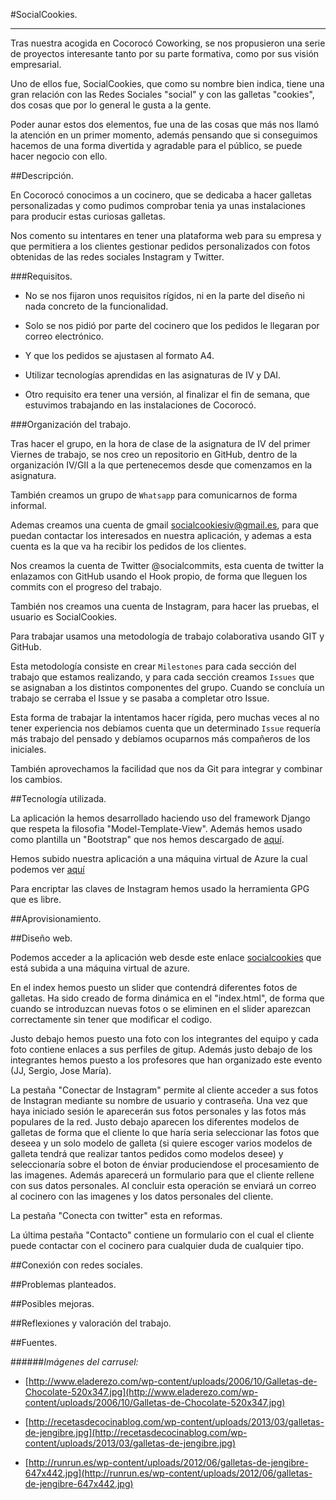 #SocialCookies.
_______________

Tras nuestra acogida en  Cocorocó Coworking, se nos propusieron una serie de proyectos interesante tanto por su parte formativa, como por sus visión empresarial.

Uno de ellos fue, SocialCookies, que como su nombre bien indica, tiene una gran relación con las Redes Sociales "social" y con las galletas "cookies", dos cosas que por lo general le gusta a la gente.

Poder aunar estos dos elementos, fue una de las cosas que más nos llamó la atención en un primer momento, además pensando que si conseguimos hacemos de una forma divertida y agradable para el público, se puede hacer negocio con ello.


##Descripción.

En Cocorocó conocimos a un cocinero, que se dedicaba a hacer galletas personalizadas y como pudimos comprobar tenia ya unas instalaciones para producir estas curiosas galletas.

Nos comento su intentares en tener una plataforma web para su empresa y que permitiera a los clientes gestionar pedidos personalizados con fotos obtenidas de las redes sociales Instagram y Twitter.

###Requisitos.

- No se nos fijaron unos requisitos rígidos, ni en la parte del diseño ni nada concreto de la funcionalidad.

- Solo se nos pidió por parte del cocinero que los pedidos le llegaran por correo electrónico.

- Y que los pedidos se ajustasen al formato A4.

- Utilizar tecnologías aprendidas en las asignaturas de IV y DAI.

- Otro requisito era tener una versión, al finalizar el fin de semana, que estuvimos trabajando en las instalaciones de Cocorocó.


###Organización del trabajo.

Tras hacer el grupo, en la hora de clase de la asignatura de IV del primer Viernes de trabajo, se nos creo un repositorio en GitHub, dentro de la organización IV/GII a la que pertenecemos desde que comenzamos en la asignatura.

También creamos un grupo de ``Whatsapp`` para comunicarnos de forma informal.

Ademas creamos una cuenta de gmail socialcookiesiv@gmail.es, para que puedan contactar los interesados en nuestra aplicación, y ademas a esta cuenta es la que va ha recibir los pedidos de los clientes.

Nos creamos la cuenta de Twitter @socialcommits, esta cuenta de twitter la enlazamos con GitHub usando el Hook propio, de forma que lleguen los commits con el progreso del trabajo.


También nos creamos una cuenta de Instagram, para hacer las pruebas, el usuario es SocialCookies.

Para trabajar usamos una metodología de trabajo colaborativa usando GIT y GitHub.

Esta metodología consiste en crear ``Milestones`` para cada sección del trabajo que estamos realizando, y para cada sección creamos ``Issues`` que se asignaban a los distintos componentes del grupo. 
Cuando se concluía un trabajo se cerraba el Issue y se pasaba a completar otro Issue.

Esta forma de trabajar la intentamos hacer rígida, pero muchas veces al no tener experiencia nos debíamos cuenta que un determinado ``Issue`` requería más trabajo del pensado y debíamos ocuparnos más compañeros de los iniciales.

También aprovechamos la facilidad que nos da Git para integrar y combinar los cambios.


##Tecnología utilizada.

La aplicación la hemos desarrollado haciendo uso del framework Django que respeta la filosofia  "Model-Template-View". Además hemos usado como plantilla un "Bootstrap" que nos hemos descargado de [aquí](http://getbootstrap.com/).

Hemos subido nuestra aplicación a una máquina virtual de Azure la cual podemos ver [aquí](http://socialcookiesiv.cloudapp.net/socialcookies/)

Para encriptar las claves de Instagram hemos usado la herramienta GPG que es libre.


##Aprovisionamiento.


##Diseño web.

Podemos acceder a la aplicación web desde este enlace [socialcookies](http://socialcookiesiv.cloudapp.net/socialcookies/) que está subida a una máquina virtual de azure. 

En el index hemos puesto un slider que contendrá diferentes fotos de galletas. Ha sido creado de forma dinámica en el "index.html", de forma que cuando se introduzcan nuevas fotos o se eliminen en el slider aparezcan correctamente sin tener que modificar el codigo.

Justo debajo hemos puesto una foto con los integrantes del equipo y cada foto contiene enlaces a sus perfiles de gitup. Además justo debajo de los integrantes hemos puesto a los profesores que han organizado este evento (JJ, Sergio, Jose María).

La pestaña "Conectar de Instagram" permite al cliente acceder a sus fotos de Instagran mediante su nombre de usuario y contraseña. Una vez que haya iniciado sesión le aparecerán sus fotos personales y las fotos más populares de la red. Justo debajo aparecen los diferentes modelos de galletas de forma que el cliente lo que haría seria seleccionar las fotos que deseea y un solo modelo de galleta (si quiere escoger varios modelos de galleta tendrá que realizar tantos pedidos como modelos desee) y seleccionaría sobre el boton de énviar produciendose el procesamiento de las imagenes. Además aparecerá un formulario para que el cliente rellene con sus datos personales. Al concluir esta operación se enviará un correo al cocinero con las imagenes y los datos personales del cliente.

La pestaña "Conecta con twitter" esta en reformas.

La última pestaña "Contacto" contiene un formulario con el cual el cliente puede contactar con el cocinero para cualquier duda de cualquier tipo.


##Conexión con redes sociales.

##Problemas planteados.

##Posibles mejoras.

##Reflexiones y valoración del trabajo.

##Fuentes.

######_Imágenes del carrusel:_
- [http://www.eladerezo.com/wp-content/uploads/2006/10/Galletas-de-Chocolate-520x347.jpg](http://www.eladerezo.com/wp-content/uploads/2006/10/Galletas-de-Chocolate-520x347.jpg)

- [http://recetasdecocinablog.com/wp-content/uploads/2013/03/galletas-de-jengibre.jpg](http://recetasdecocinablog.com/wp-content/uploads/2013/03/galletas-de-jengibre.jpg)

- [http://runrun.es/wp-content/uploads/2012/06/galletas-de-jengibre-647x442.jpg](http://runrun.es/wp-content/uploads/2012/06/galletas-de-jengibre-647x442.jpg)











